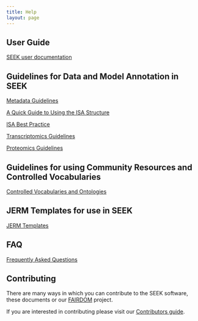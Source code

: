 ```yaml
---
title: Help
layout: page
---
```


## User Guide

[SEEK user documentation](user-guide/index.html)

## Guidelines for Data and Model Annotation in SEEK

[Metadata Guidelines](metadata-guidelines.html)

[A Quick Guide to Using the ISA Structure](isa-guide.html)

[ISA Best Practice](isa-best-practice.html)

[Transcriptomics Guidelines](transcriptomics-guidelines.html)

[Proteomics Guidelines](proteomics-guidelines.html)


## Guidelines for using Community Resources and Controlled Vocabularies

[Controlled Vocabularies and Ontologies](controlled-vocabularies.html)

## JERM Templates for use in SEEK

[JERM Templates](templates.html)

## FAQ

[Frequently Asked Questions](faq.html)

## Contributing 

There are many ways in which you can contribute to the SEEK software, these documents or our [FAIRDOM](http://fair-dom.org) project.

If you are interested in contributing please visit our [Contributors guide](/contributing.html).
